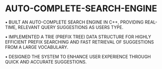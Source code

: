 # AUTO-COMPLETE-SEARCH-ENGINE
• BUILT AN AUTO-COMPLETE SEARCH ENGINE IN C++, PROVIDING REAL-TIME, RELEVANT QUERY SUGGESTIONS AS USERS TYPE.

• IMPLEMENTED A TRIE (PREFIX TREE) DATA STRUCTURE FOR HIGHLY EFFICIENT PREFIX SEARCHING AND FAST RETRIEVAL OF SUGGESTIONS FROM A
LARGE VOCABULARY.

• DESIGNED THE SYSTEM TO ENHANCE USER EXPERIENCE THROUGH QUICK AND ACCURATE SUGGESTIONS.

